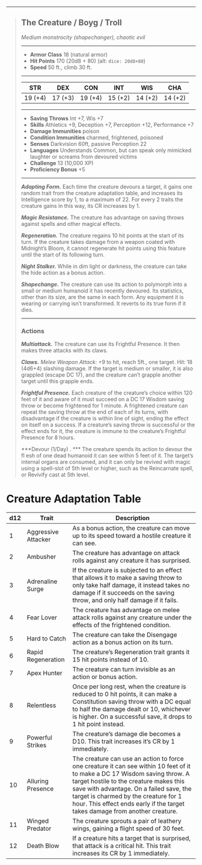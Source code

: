 ___
>## The Creature / Boyg / Troll
>*Medium monstrocity (shapechanger), chaotic evil*
>___
>- **Armor Class** 18 (natural armor)
>- **Hit Points** 170 (20d8 + 80) (alt: `dice: 20d8+80`)
>- **Speed** 50 ft., climb 30 ft.
>___
>|STR|DEX|CON|INT|WIS|CHA|
>|:---:|:---:|:---:|:---:|:---:|:---:|
>|19 (+4)|17 (+3)|19 (+4)|15 (+2)|14 (+2)|14 (+2)|
>___
>- **Saving Throws** Int +7, Wis +7
>- **Skills** Athletics +9, Deception +7, Perception +12, Performance +7
>- **Damage Immunities** poison
>- **Condition Immunities** charmed, frightened, poisoned
>- **Senses** Darkvision 60ft, passive Perception 22
>- **Languages** Understands Common, but can speak only mimicked laughter or screams from devoured victims
>- **Challenge** 13 (10,000 XP)
>- **Proficiency Bonus** +5
>___
>***Adapting Form.*** Each time the creature devours a target, it gains one random trait from the creature adaptation table, and increases its Intelligence score by 1, to a maximum of 22. For every 2 traits the creature gains in this way, its CR increases by 1.
> 
>***Magic Resistance.*** The creature has advantage on saving throws against spells and other magical effects.
>
>***Regeneration.*** The creature regains 10 hit points at the start of its turn. If the creature takes damage from a weapon coated with Midnight’s Bloom, it cannot regenerate hit points using this feature until the start of its following turn.
>
>***Night Stalker.*** While in dim light or darkness, the creature can take the hide action as a bonus action.
>
>***Shapechange.*** The creature can use its action to polymorph into a small or medium humanoid it has recently devoured. Its statistics, other than its size, are the same in each form. Any equipment it is wearing or carrying isn’t transformed. It reverts to its true form if it dies.
>
>___
>### Actions
>***Multiattack.*** The creature can use its Frightful Presence. It then makes three attacks with its claws. 
>
>***Claws.*** *Melee Weapon Attack:* +9 to hit, reach 5ft., one target. Hit: 18 (4d6+4) slashing damage. If the target is medium  or smaller, it is also grappled (escape DC 17), and the  creature can’t grapple another target until this grapple ends.
>
>***Frightful Presence.*** Each creature of the creature’s choice within 120 feet of it and aware of it must succeed on a DC 17 Wisdom saving throw or become frightened for 1 minute. A frightened creature can repeat the saving throw at the end of each of its turns, with disadvantage if the creature is within line of sight, ending the effect on itself on a success. If a creature’s saving throw is successful or the effect ends for it, the creature is immune to the creature’s Frightful Presence for 8 hours.
>
>***Devour (1/Day) . *** The creature spends its action to devour the fl esh of one dead humanoid it can see within 5 feet of it. The target’s internal organs are consumed, and it can only be revived with magic using a spell-slot of 5th level or higher, such as the Reincarnate spell, or Revivify cast at 5th level.

# Creature Adaptation Table

| d12 | Trait               | Description                                                                                                                                                                                                                                                                                                                             |
| --- | ------------------- | --------------------------------------------------------------------------------------------------------------------------------------------------------------------------------------------------------------------------------------------------------------------------------------------------------------------------------------- |
| 1   | Aggressive Attacker | As a bonus action, the creature can move up to its speed toward a hostile creature it can see.                                                                                                                                                                                                                                          |
| 2   | Ambusher            | The creature has advantage on attack rolls against any creature it has surprised.                                                                                                                                                                                                                                                       |
| 3   | Adrenaline Surge    | If the creature is subjected to an effect that allows it to make a saving throw to only take half damage, it instead takes no damage if it succeeds on the saving throw, and only half damage if it fails.                                                                                                                              |
| 4   | Fear Lover          | The creature has advantage on melee attack rolls against any creature under the effects of the frightened condition.                                                                                                                                                                                                                    |
| 5   | Hard to Catch       | The creature can take the Disengage action as a bonus action on its turn.                                                                                                                                                                                                                                                               |
| 6   | Rapid Regeneration  | The creature’s Regeneration trait grants it 15 hit points instead of 10.                                                                                                                                                                                                                                                                |
| 7   | Apex Hunter         | The creature can turn invisible as an action or bonus action.                                                                                                                                                                                                                                                                           |
| 8   | Relentless          | Once per long rest, when the creature is reduced to 0 hit points, it can make a Constitution saving throw with a DC equal to half the damage dealt or 10, whichever is higher. On a successful save, it drops to 1 hit point instead.                                                                                                   |
| 9   | Powerful Strikes    | The creature’s damage die becomes a D10. This trait increases it’s CR by 1 immediately.                                                                                                                                                                                                                                                 |
| 10  | Alluring Presence   | The creature can use an action to force one creature it can see within 10 feet of it to make a DC 17 Wisdom saving throw. A target hostile to the creature makes this save with advantage. On a failed save, the target is charmed by the creature for 1 hour. This effect ends early if the target takes damage from another creature. |
| 11  | Winged Predator     | The creature sprouts a pair of leathery wings, gaining a flight speed of 30 feet.                                                                                                                                                                                                                                                       |
| 12    |    Death Blow                 |       If a creature hits a target that is surprised, that attack is a critical hit. This trait increases its CR by 1 immediately.                                                                                                                                                                                                                                                                                                                                  |
